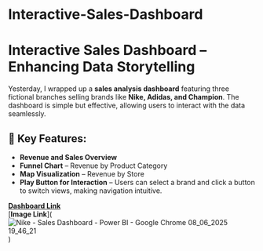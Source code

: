 # Interactive-Sales-Dashboard

#  Interactive Sales Dashboard – Enhancing Data Storytelling

Yesterday, I wrapped up a **sales analysis dashboard** featuring three fictional branches selling brands like **Nike, Adidas, and Champion**. The dashboard is simple but effective, allowing users to interact with the data seamlessly.

## 🔹 Key Features:
-  **Revenue and Sales Overview**  
-  **Funnel Chart** – Revenue by Product Category  
-  **Map Visualization** – Revenue by Store  
-  **Play Button for Interaction** – Users can select a brand and click a button to switch views, making navigation intuitive.

 [**Dashboard Link**]([#](https://app.powerbi.com/view?r=eyJrIjoiYTYyMzZhMDMtYjczZS00MTAzLTkyNjQtNzMzNWUzMDVkODBmIiwidCI6IjY1OWNlMmI4LTA3MTQtNDE5OC04YzM4LWRjOWI2MGFhYmI1NyJ9))  
 [**Image Link**](![Nike - Sales Dashboard - Power BI - Google Chrome 08_06_2025 19_46_21](https://github.com/user-attachments/assets/432220be-0ba1-4277-acdf-0339a6e2d1a1)
)
